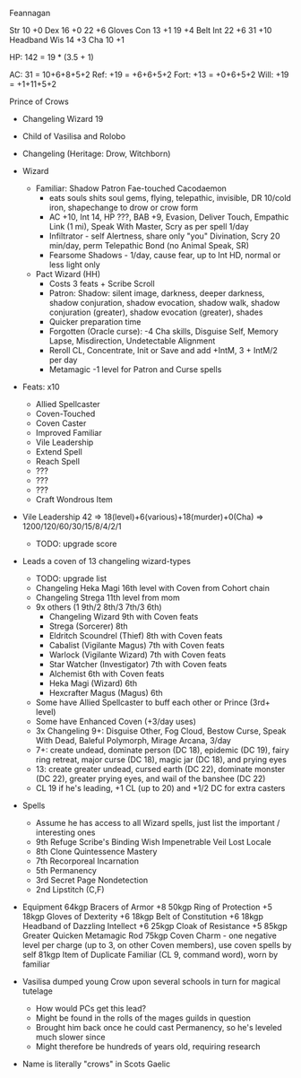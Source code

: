Feannagan

Str 10  +0
Dex 16  +0    22  +6    Gloves
Con 13  +1    19  +4    Belt
Int 22  +6    31  +10   Headband
Wis 14  +3
Cha 10  +1

HP: 142 = 19 * (3.5 + 1)

AC:    31   = 10+6+8+5+2
Ref:   +19  = +6+6+5+2
Fort:  +13  = +0+6+5+2
Will:  +19  = +1+11+5+2


Prince of Crows
- Changeling Wizard 19
- Child of Vasilisa and Rolobo
- Changeling (Heritage: Drow, Witchborn)
- Wizard
  - Familiar: Shadow Patron Fae-touched Cacodaemon
    - eats souls shits soul gems, flying, telepathic, invisible, DR 10/cold iron, shapechange to drow or crow form
    - AC +10, Int 14, HP ???, BAB +9, Evasion, Deliver Touch, Empathic Link (1 mi), Speak With Master, Scry as per spell 1/day
    - Infiltrator - self Alertness, share only "you" Divination, Scry 20 min/day, perm Telepathic Bond (no Animal Speak, SR)
    - Fearsome Shadows - 1/day, cause fear, up to Int HD, normal or less light only
  - Pact Wizard (HH)
    - Costs 3 feats + Scribe Scroll
    - Patron: Shadow: silent image, darkness, deeper darkness, shadow conjuration, shadow evocation, shadow walk, shadow conjuration (greater), shadow evocation (greater), shades
    - Quicker preparation time
    - Forgotten (Oracle curse): -4 Cha skills, Disguise Self, Memory Lapse, Misdirection, Undetectable Alignment
    - Reroll CL, Concentrate, Init or Save and add +IntM, 3 + IntM/2 per day 
    - Metamagic -1 level for Patron and Curse spells
- Feats: x10
  - Allied Spellcaster
  - Coven-Touched
  - Coven Caster
  - Improved Familiar
  - Vile Leadership
  - Extend Spell
  - Reach Spell
  - ???
  - ???
  - ???
  - Craft Wondrous Item
- Vile Leadership 42 => 18(level)+6(various)+18(murder)+0(Cha) => 1200/120/60/30/15/8/4/2/1
  - TODO: upgrade score
- Leads a coven of 13 changeling wizard-types
  - TODO: upgrade list
  - Changeling Heka Magi 16th level with Coven from Cohort chain
  - Changeling Strega 11th level from mom
  - 9x others (1 9th/2 8th/3 7th/3 6th)
    - Changeling Wizard 9th with Coven feats
    - Strega (Sorcerer) 8th
    - Eldritch Scoundrel (Thief) 8th with Coven feats
    - Cabalist (Vigilante Magus) 7th with Coven feats
    - Warlock (Vigilante Wizard) 7th with Coven feats
    - Star Watcher (Investigator) 7th with Coven feats
    - Alchemist 6th with Coven feats
    - Heka Magi (Wizard) 6th
    - Hexcrafter Magus (Magus) 6th
  - Some have Allied Spellcaster to buff each other or Prince (3rd+ level)
  - Some have Enhanced Coven (+3/day uses)
  - 3x Changeling 9+: Disguise Other, Fog Cloud, Bestow Curse, Speak With Dead, Baleful Polymorph, Mirage Arcana, 3/day
  - 7+: create undead, dominate person (DC 18), epidemic (DC 19), fairy ring retreat, major curse (DC 18), magic jar (DC 18), and prying eyes
  - 13: create greater undead, cursed earth (DC 22), dominate monster (DC 22), greater prying eyes, and wail of the banshee (DC 22)
  - CL 19 if he's leading, +1 CL (up to 20) and +1/2 DC for extra casters
- Spells
  - Assume he has access to all Wizard spells, just list the important / interesting ones
  - 9th
    Refuge
    Scribe's Binding
    Wish
    Impenetrable Veil
    Lost Locale
  - 8th
    Clone
    Quintessence Mastery
  - 7th
    Recorporeal Incarnation
  - 5th
    Permanency
  - 3rd
    Secret Page
    Nondetection
  - 2nd
    Lipstitch (C,F)

- Equipment
  64kgp  Bracers of Armor +8
  50kgp  Ring of Protection +5
  18kgp  Gloves of Dexterity +6
  18kgp  Belt of Constitution +6
  18kgp  Headband of Dazzling Intellect +6
  25kgp  Cloak of Resistance +5
  85kgp  Greater Quicken Metamagic Rod
  75kgp  Coven Charm - one negative level per charge (up to 3, on other Coven members), use coven spells by self
  81kgp  Item of Duplicate Familiar (CL 9, command word), worn by familiar

- Vasilisa dumped young Crow upon several schools in turn for magical tutelage
  - How would PCs get this lead?
  - Might be found in the rolls of the mages guilds in question
  - Brought him back once he could cast Permanency, so he's leveled much slower since
  - Might therefore be hundreds of years old, requiring research

- Name is literally "crows" in Scots Gaelic
